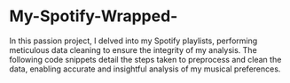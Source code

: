 # My-Spotify-Wrapped-
In this passion project, I delved into my Spotify playlists, performing meticulous data cleaning to ensure the integrity of my analysis. The following code snippets detail the steps taken to preprocess and clean the data, enabling accurate and insightful analysis of my musical preferences.
